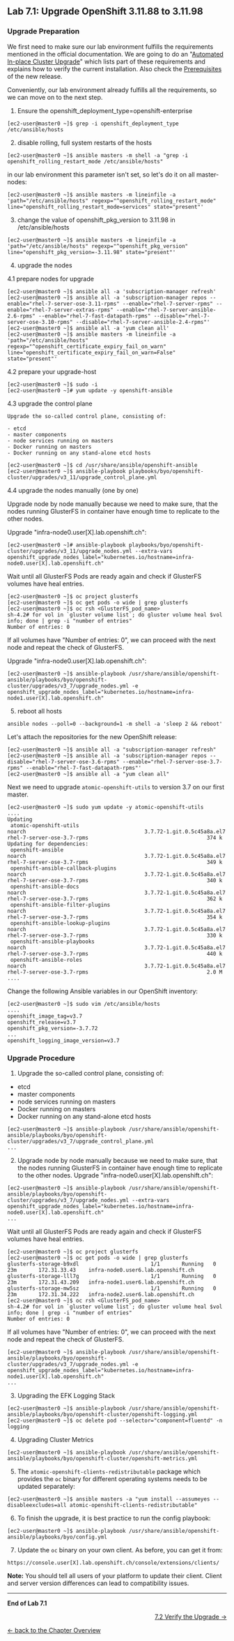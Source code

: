 ## Lab 7.1: Upgrade OpenShift 3.11.88 to 3.11.98

### Upgrade Preparation

We first need to make sure our lab environment fulfills the requirements mentioned in the official documentation. We are going to do an "[Automated In-place Cluster Upgrade](https://docs.openshift.com/container-platform/3.11/upgrading/automated_upgrades.html)" which lists part of these requirements and explains how to verify the current installation. Also check the [Prerequisites](https://docs.openshift.com/container-platform/3.11/install/prerequisites.html#install-config-install-prerequisites) of the new release.

Conveniently, our lab environment already fulfills all the requirements, so we can move on to the next step. 

1. Ensure the openshift_deployment_type=openshift-enterprise
```
[ec2-user@master0 ~]$ grep -i openshift_deployment_type /etc/ansible/hosts
```

2. disable rolling, full system restarts of the hosts
```
[ec2-user@master0 ~]$ ansible masters -m shell -a "grep -i openshift_rolling_restart_mode /etc/ansible/hosts"
```
in our lab environment this parameter isn't set, so let's do it on all master-nodes:
```
[ec2-user@master0 ~]$ ansible masters -m lineinfile -a 'path="/etc/ansible/hosts" regexp="^openshift_rolling_restart_mode" line="openshift_rolling_restart_mode=services" state="present"'
```
3. change the value of openshift_pkg_version to 3.11.98 in /etc/ansible/hosts
```
[ec2-user@master0 ~]$ ansible masters -m lineinfile -a 'path="/etc/ansible/hosts" regexp="^openshift_pkg_version" line="openshift_pkg_version=-3.11.98" state="present"'
```
4. upgrade the nodes

4.1 prepare nodes for upgrade
```
[ec2-user@master0 ~]$ ansible all -a 'subscription-manager refresh'
[ec2-user@master0 ~]$ ansible all -a 'subscription-manager repos --enable="rhel-7-server-ose-3.11-rpms" --enable="rhel-7-server-rpms" --enable="rhel-7-server-extras-rpms" --enable="rhel-7-server-ansible-2.6-rpms" --enable="rhel-7-fast-datapath-rpms" --disable="rhel-7-server-ose-3.10-rpms" --disable="rhel-7-server-ansible-2.4-rpms"' 
[ec2-user@master0 ~]$ ansible all -a 'yum clean all'
[ec2-user@master0 ~]$ ansible masters -m lineinfile -a 'path="/etc/ansible/hosts" regexp="^openshift_certificate_expiry_fail_on_warn" line="openshift_certificate_expiry_fail_on_warn=False" state="present"'
```
4.2 prepare your upgrade-host 
```
[ec2-user@master0 ~]$ sudo -i
[ec2-user@master0 ~]# yum update -y openshift-ansible
```

4.3 upgrade the control plane

    Upgrade the so-called control plane, consisting of:

    - etcd
    - master components
    - node services running on masters
    - Docker running on masters
    - Docker running on any stand-alone etcd hosts

```
[ec2-user@master0 ~]$ cd /usr/share/ansible/openshift-ansible
[ec2-user@master0 ~]$ ansible-playbook playbooks/byo/openshift-cluster/upgrades/v3_11/upgrade_control_plane.yml
```

4.4 upgrade the nodes manually (one by one)

Upgrade node by node manually because we need to make sure, that the nodes running GlusterFS in container have enough time to replicate to the other nodes. 

Upgrade "infra-node0.user[X].lab.openshift.ch":
```
[ec2-user@master0 ~]# ansible-playbook playbooks/byo/openshift-cluster/upgrades/v3_11/upgrade_nodes.yml --extra-vars openshift_upgrade_nodes_label="kubernetes.io/hostname=infra-node0.user[X].lab.openshift.ch"
```
Wait until all GlusterFS Pods are ready again and check if GlusterFS volumes have heal entries.
```
[ec2-user@master0 ~]$ oc project glusterfs
[ec2-user@master0 ~]$ oc get pods -o wide | grep glusterfs
[ec2-user@master0 ~]$ oc rsh <GlusterFS_pod_name>
sh-4.2# for vol in `gluster volume list`; do gluster volume heal $vol info; done | grep -i "number of entries"
Number of entries: 0
```
If all volumes have "Number of entries: 0", we can proceed with the next node and repeat the check of GlusterFS.

Upgrade "infra-node0.user[X].lab.openshift.ch":
```
[ec2-user@master0 ~]$ ansible-playbook /usr/share/ansible/openshift-ansible/playbooks/byo/openshift-cluster/upgrades/v3_7/upgrade_nodes.yml -e openshift_upgrade_nodes_label="kubernetes.io/hostname=infra-node1.user[X].lab.openshift.ch"
```

5. reboot all hosts
```
ansible nodes --poll=0 --background=1 -m shell -a 'sleep 2 && reboot'
```

Let's attach the repositories for the new OpenShift release:
```
[ec2-user@master0 ~]$ ansible all -a "subscription-manager refresh"
[ec2-user@master0 ~]$ ansible all -a 'subscription-manager repos --disable="rhel-7-server-ose-3.6-rpms" --enable="rhel-7-server-ose-3.7-rpms" --enable="rhel-7-fast-datapath-rpms"'
[ec2-user@master0 ~]$ ansible all -a "yum clean all"
```

Next we need to upgrade `atomic-openshift-utils` to version 3.7 on our first master.
```
[ec2-user@master0 ~]$ sudo yum update -y atomic-openshift-utils
....
Updating
 atomic-openshift-utils                                                  noarch                                      3.7.72-1.git.0.5c45a8a.el7                                         rhel-7-server-ose-3.7-rpms                                      374 k
Updating for dependencies:
 openshift-ansible                                                       noarch                                      3.7.72-1.git.0.5c45a8a.el7                                         rhel-7-server-ose-3.7-rpms                                      349 k
 openshift-ansible-callback-plugins                                      noarch                                      3.7.72-1.git.0.5c45a8a.el7                                         rhel-7-server-ose-3.7-rpms                                      340 k
 openshift-ansible-docs                                                  noarch                                      3.7.72-1.git.0.5c45a8a.el7                                         rhel-7-server-ose-3.7-rpms                                      362 k
 openshift-ansible-filter-plugins                                        noarch                                      3.7.72-1.git.0.5c45a8a.el7                                         rhel-7-server-ose-3.7-rpms                                      354 k
 openshift-ansible-lookup-plugins                                        noarch                                      3.7.72-1.git.0.5c45a8a.el7                                         rhel-7-server-ose-3.7-rpms                                      330 k
 openshift-ansible-playbooks                                             noarch                                      3.7.72-1.git.0.5c45a8a.el7                                         rhel-7-server-ose-3.7-rpms                                      440 k
 openshift-ansible-roles                                                 noarch                                      3.7.72-1.git.0.5c45a8a.el7                                         rhel-7-server-ose-3.7-rpms                                      2.0 M
....
```

Change the following Ansible variables in our OpenShift inventory:
```
[ec2-user@master0 ~]$ sudo vim /etc/ansible/hosts
....
openshift_image_tag=v3.7
openshift_release=v3.7
openshift_pkg_version=-3.7.72
...
openshift_logging_image_version=v3.7
```
### Upgrade Procedure

1. Upgrade the so-called control plane, consisting of:
  - etcd
  - master components
  - node services running on masters
  - Docker running on masters
  - Docker running on any stand-alone etcd hosts

```
[ec2-user@master0 ~]$ ansible-playbook /usr/share/ansible/openshift-ansible/playbooks/byo/openshift-cluster/upgrades/v3_7/upgrade_control_plane.yml
...
```
2. Upgrade node by node manually because we need to make sure, that the nodes running GlusterFS in container have enough time to replicate to the other nodes.
Upgrade "infra-node0.user[X].lab.openshift.ch":
```
[ec2-user@master0 ~]$ ansible-playbook /usr/share/ansible/openshift-ansible/playbooks/byo/openshift-cluster/upgrades/v3_7/upgrade_nodes.yml --extra-vars openshift_upgrade_nodes_label="kubernetes.io/hostname=infra-node0.user[X].lab.openshift.ch"
...
```

Wait until all GlusterFS Pods are ready again and check if GlusterFS volumes have heal entries.
```
[ec2-user@master0 ~]$ oc project glusterfs
[ec2-user@master0 ~]$ oc get pods -o wide | grep glusterfs
glusterfs-storage-b9xdl                       1/1       Running   0          23m       172.31.33.43    infra-node0.user6.lab.openshift.ch
glusterfs-storage-lll7g                       1/1       Running   0          23m       172.31.43.209   infra-node1.user6.lab.openshift.ch
glusterfs-storage-mw5sz                       1/1       Running   0          23m       172.31.34.222   infra-node2.user6.lab.openshift.ch
[ec2-user@master0 ~]$ oc rsh <GlusterFS_pod_name>
sh-4.2# for vol in `gluster volume list`; do gluster volume heal $vol info; done | grep -i "number of entries"
Number of entries: 0
```

If all volumes have "Number of entries: 0", we can proceed with the next node and repeat the check of GlusterFS.

```
[ec2-user@master0 ~]$ ansible-playbook /usr/share/ansible/openshift-ansible/playbooks/byo/openshift-cluster/upgrades/v3_7/upgrade_nodes.yml -e openshift_upgrade_nodes_label="kubernetes.io/hostname=infra-node1.user[X].lab.openshift.ch"
...
```
3. Upgrading the EFK Logging Stack
```
[ec2-user@master0 ~]$ ansible-playbook /usr/share/ansible/openshift-ansible/playbooks/byo/openshift-cluster/openshift-logging.yml
[ec2-user@master0 ~]$ oc delete pod --selector="component=fluentd" -n logging
```

4. Upgrading Cluster Metrics
```
[ec2-user@master0 ~]$ ansible-playbook /usr/share/ansible/openshift-ansible/playbooks/byo/openshift-cluster/openshift-metrics.yml
```

5. The `atomic-openshift-clients-redistributable` package which provides the `oc` binary for different operating systems needs to be updated separately:
```
[ec2-user@master0 ~]$ ansible masters -a "yum install --assumeyes --disableexcludes=all atomic-openshift-clients-redistributable"
```

6. To finish the upgrade, it is best practice to run the config playbook:
```
[ec2-user@master0 ~]$ ansible-playbook /usr/share/ansible/openshift-ansible/playbooks/byo/config.yml
```

7. Update the `oc` binary on your own client. As before, you can get it from:
```
https://console.user[X].lab.openshift.ch/console/extensions/clients/
```

**Note:** You should tell all users of your platform to update their client. Client and server version differences can lead to compatibility issues.

---

**End of Lab 7.1**

<p width="100px" align="right"><a href="72_upgrade_verification.md">7.2 Verify the Upgrade →</a></p>

[← back to the Chapter Overview](70_upgrade.md)
